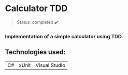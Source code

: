 <h1> Calculator TDD </h1>

> Status: completed ✔️
### Implementation of a simple calculator using TDD.
## Technologies used:

<table>
  <tr>
    <td>C#</td>
    <td>xUnit</td>
    <td>Visual Studio</td>
  </tr>
</table>
